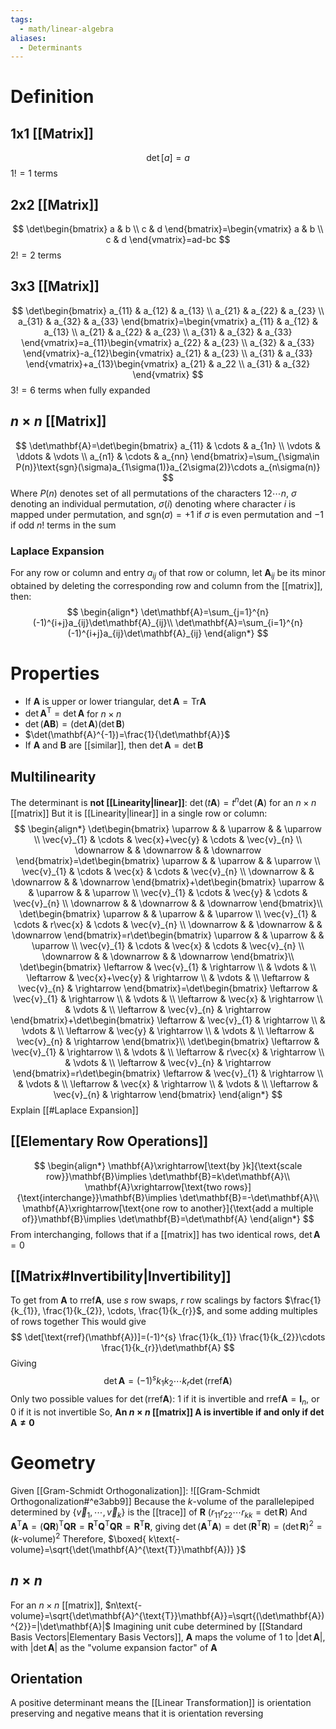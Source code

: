 ```yaml
---
tags:
  - math/linear-algebra
aliases:
  - Determinants
---
```

# Definition
## 1x1 [[Matrix]]
$$
\det[a]=a
$$
$1!=1$ terms
## 2x2 [[Matrix]]
$$
\det\begin{bmatrix}
a & b \\
c & d
\end{bmatrix}=\begin{vmatrix}
a & b \\
c & d
\end{vmatrix}=ad-bc
$$
$2!=2$ terms
## 3x3 [[Matrix]]
$$
\det\begin{bmatrix}
a_{11} & a_{12} & a_{13} \\
a_{21} & a_{22} & a_{23} \\
a_{31} & a_{32} & a_{33}
\end{bmatrix}=\begin{vmatrix}
a_{11} & a_{12} & a_{13} \\
a_{21} & a_{22} & a_{23} \\
a_{31} & a_{32} & a_{33}
\end{vmatrix}=a_{11}\begin{vmatrix}
a_{22} & a_{23} \\
a_{32} & a_{33}
\end{vmatrix}-a_{12}\begin{vmatrix}
a_{21} & a_{23} \\
a_{31} & a_{33}
\end{vmatrix}+a_{13}\begin{vmatrix}
a_{21} & a_22 \\
a_{31} & a_{32}
\end{vmatrix}
$$
$3!=6$ terms when fully expanded
## $n\times n$ [[Matrix]]
$$
\det\mathbf{A}=\det\begin{bmatrix}
a_{11} & \cdots & a_{1n} \\
\vdots & \ddots & \vdots \\
a_{n1} & \cdots & a_{nn}
\end{bmatrix}=\sum_{\sigma\in P(n)}\text{sgn}(\sigma)a_{1\sigma(1)}a_{2\sigma(2)}\cdots a_{n\sigma(n)}
$$
Where $P(n)$ denotes set of all permutations of the characters $12\cdots n$, $\sigma$ denoting an individual permutation, $\sigma(i)$ denoting where character $i$ is mapped under permutation, and $\text{sgn}(\sigma)=+1$ if $\sigma$ is even permutation and $-1$ if odd
$n!$ terms in the sum
### Laplace Expansion
For any row or column and entry $a_{ij}$ of that row or column, let $\mathbf{A}_{ij}$ be its minor obtained by deleting the corresponding row and column from the [[matrix]], then:
$$
\begin{align*}
\det\mathbf{A}=\sum_{j=1}^{n}(-1)^{i+j}a_{ij}\det\mathbf{A}_{ij}\\
\det\mathbf{A}=\sum_{i=1}^{n}(-1)^{i+j}a_{ij}\det\mathbf{A}_{ij}
\end{align*}
$$
# Properties
- If $\mathbf{A}$ is upper or lower triangular, $\det\mathbf{A}=\mathrm{Tr}\mathbf{A}$
- $\det\mathbf{A}^{\text{T}}=\det\mathbf{A}$ for $n\times n$
- $\det(\mathbf{AB})=(\det\mathbf{A})(\det\mathbf{B})$
- $\det(\mathbf{A}^{-1})=\frac{1}{\det\mathbf{A}}$
- If $\mathbf{A}$ and $\mathbf{B}$ are [[similar]], then $\det\mathbf{A}=\det\mathbf{B}$
## Multilinearity
The determinant is **not [[Linearity|linear]]**: $\det(t\mathbf{A})=t^{n}\det(\mathbf{A})$ for an $n\times n$ [[matrix]]
But it is [[Linearity|linear]] in a single row or column:
$$
\begin{align*}
\det\begin{bmatrix}
\uparrow &  & \uparrow &  & \uparrow \\
\vec{v}_{1} & \cdots & \vec{x}+\vec{y} & \cdots & \vec{v}_{n} \\
\downarrow &  & \downarrow &  & \downarrow
\end{bmatrix}=\det\begin{bmatrix}
\uparrow &  & \uparrow &  & \uparrow \\
\vec{v}_{1} & \cdots & \vec{x} & \cdots & \vec{v}_{n} \\
\downarrow &  & \downarrow &  & \downarrow
\end{bmatrix}+\det\begin{bmatrix}
\uparrow &  & \uparrow &  & \uparrow \\
\vec{v}_{1} & \cdots & \vec{y} & \cdots & \vec{v}_{n} \\
\downarrow &  & \downarrow &  & \downarrow
\end{bmatrix}\\
\det\begin{bmatrix}
\uparrow &  & \uparrow &  & \uparrow \\
\vec{v}_{1} & \cdots & r\vec{x} & \cdots & \vec{v}_{n} \\
\downarrow &  & \downarrow &  & \downarrow
\end{bmatrix}=r\det\begin{bmatrix}
\uparrow &  & \uparrow &  & \uparrow \\
\vec{v}_{1} & \cdots & \vec{x} & \cdots & \vec{v}_{n} \\
\downarrow &  & \downarrow &  & \downarrow
\end{bmatrix}\\
\det\begin{bmatrix}
\leftarrow & \vec{v}_{1} & \rightarrow \\
 & \vdots & \\
\leftarrow & \vec{x}+\vec{y} & \rightarrow \\
 & \vdots & \\
\leftarrow & \vec{v}_{n} & \rightarrow
\end{bmatrix}=\det\begin{bmatrix}
\leftarrow & \vec{v}_{1} & \rightarrow \\
 & \vdots & \\
\leftarrow & \vec{x} & \rightarrow \\
 & \vdots & \\
\leftarrow & \vec{v}_{n} & \rightarrow
\end{bmatrix}+\det\begin{bmatrix}
\leftarrow & \vec{v}_{1} & \rightarrow \\
 & \vdots & \\
\leftarrow & \vec{y} & \rightarrow \\
 & \vdots & \\
\leftarrow & \vec{v}_{n} & \rightarrow
\end{bmatrix}\\
\det\begin{bmatrix}
\leftarrow & \vec{v}_{1} & \rightarrow \\
 & \vdots & \\
\leftarrow & r\vec{x} & \rightarrow \\
 & \vdots & \\
\leftarrow & \vec{v}_{n} & \rightarrow
\end{bmatrix}=r\det\begin{bmatrix}
\leftarrow & \vec{v}_{1} & \rightarrow \\
 & \vdots & \\
\leftarrow & \vec{x} & \rightarrow \\
 & \vdots & \\
\leftarrow & \vec{v}_{n} & \rightarrow
\end{bmatrix}
\end{align*}
$$
Explain [[#Laplace Expansion]]
## [[Elementary Row Operations]]
$$
\begin{align*}
\mathbf{A}\xrightarrow[\text{by }k]{\text{scale row}}\mathbf{B}\implies \det\mathbf{B}=k\det\mathbf{A}\\
\mathbf{A}\xrightarrow[\text{two rows}]{\text{interchange}}\mathbf{B}\implies \det\mathbf{B}=-\det\mathbf{A}\\
\mathbf{A}\xrightarrow[\text{one row to another}]{\text{add a multiple of}}\mathbf{B}\implies \det\mathbf{B}=\det\mathbf{A}
\end{align*}
$$
From interchanging, follows that if a [[matrix]] has two identical rows, $\det\mathbf{A}=0$
## [[Matrix#Invertibility|Invertibility]]
To get from $\mathbf{A}$ to $\text{rref}\mathbf{A}$, use $s$ row swaps, $r$ row scalings by factors $\frac{1}{k_{1}}, \frac{1}{k_{2}}, \cdots, \frac{1}{k_{r}}$, and some adding multiples of rows together
This would give
$$
\det[\text{rref}(\mathbf{A})]=(-1)^{s} \frac{1}{k_{1}} \frac{1}{k_{2}}\cdots \frac{1}{k_{r}}\det\mathbf{A}
$$
Giving
$$
\det\mathbf{A}=(-1)^{s}k_{1}k_{2}\cdots k_{r}\det(\text{rref}\mathbf{A})
$$
Only two possible values for $\det(\text{rref}\mathbf{A})$: 1 if it is invertible and $\text{rref}\mathbf{A}=\mathbf{I}_{n}$, or 0 if it is not invertible
So,
**An $n\times n$ [[matrix]] $\mathbf{A}$ is invertible if and only if $\det\mathbf{A}\neq0$**
# Geometry
Given [[Gram-Schmidt Orthogonalization]]:
![[Gram-Schmidt Orthogonalization#^e3abb9]]
Because the $k$-volume of the parallelepiped determined by $\{ \vec{v}_{1},\cdots,\vec{v}_{k} \}$ is the [[trace]] of $\mathbf{R}$ ($r_{11}r_{22}\cdots r_{kk}=\det\mathbf{R}$)
And $\mathbf{A}^{\text{T}}\mathbf{A}=(\mathbf{QR})^{\text{T}}\mathbf{QR}=\mathbf{R}^{\text{T}}\mathbf{Q}^{\text{T}}\mathbf{QR}=\mathbf{R}^{\text{T}}\mathbf{R}$, giving $\det(\mathbf{A}^{\text{T}}\mathbf{A})=\det(\mathbf{R}^{\text{T}}\mathbf{R})=(\det\mathbf{R})^{2}=(k\text{-volume})^{2}$
Therefore, $\boxed{ k\text{-volume}=\sqrt{\det(\mathbf{A}^{\text{T}}\mathbf{A})} }$
## $n\times n$
For an $n\times n$ [[matrix]], $n\text{-volume}=\sqrt{\det\mathbf{A}^{\text{T}}\mathbf{A}}=\sqrt{(\det\mathbf{A})^{2}}=|\det\mathbf{A}|$
Imagining unit cube determined by [[Standard Basis Vectors|Elementary Basis Vectors]], $\mathbf{A}$ maps the volume of 1 to $|\det\mathbf{A}|$, with $|\det\mathbf{A}|$ as the "volume expansion factor" of $\mathbf{A}$
## Orientation
A positive determinant means the [[Linear Transformation]] is orientation preserving and negative means that it is orientation reversing